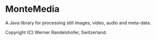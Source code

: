 # MonteMedia
A Java library for processing still images, video, audio and meta-data.

Copyright (C) Werner Randelshofer, Switzerland.
